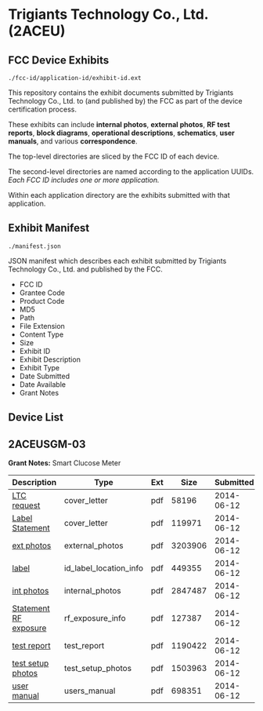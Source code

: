 # Trigiants Technology Co., Ltd. (2ACEU)
## FCC Device Exhibits

```
./fcc-id/application-id/exhibit-id.ext
```

This repository contains the exhibit documents submitted by Trigiants Technology Co., Ltd. to (and published by) the FCC as part of the device certification process.

These exhibits can include **internal photos**, **external photos**, **RF test reports**, **block diagrams**, **operational descriptions**, **schematics**, **user manuals**, and various **correspondence**.

The top-level directories are sliced by the FCC ID of each device.

The second-level directories are named according to the application UUIDs. *Each FCC ID includes one or more application.*

Within each application directory are the exhibits submitted with that application. 

## Exhibit Manifest

```
./manifest.json
```

JSON manifest which describes each exhibit submitted by Trigiants Technology Co., Ltd. and published by the FCC.

- FCC ID
- Grantee Code
- Product Code
- MD5
- Path
- File Extension
- Content Type
- Size
- Exhibit ID
- Exhibit Description
- Exhibit Type
- Date Submitted
- Date Available
- Grant Notes

## Device List
## 2ACEUSGM-03
**Grant Notes:** Smart Clucose Meter

| Description | Type | Ext | Size | Submitted | Available |
| ----------- | ---- | --- | ---- | --------- | --------- |
| [LTC request](2ACEUSGM-03/47f1dffbca2539373192c3a56152aafa/2292819.pdf) | cover_letter | pdf | 58196 | 2014-06-12 | 2014-06-12 |
| [Label Statement](2ACEUSGM-03/47f1dffbca2539373192c3a56152aafa/2292825.pdf) | cover_letter | pdf | 119971 | 2014-06-12 | 2014-06-12 |
| [ext photos](2ACEUSGM-03/47f1dffbca2539373192c3a56152aafa/2292821.pdf) | external_photos | pdf | 3203906 | 2014-06-12 | 2014-06-12 |
| [label](2ACEUSGM-03/47f1dffbca2539373192c3a56152aafa/2292822.pdf) | id_label_location_info | pdf | 449355 | 2014-06-12 | 2014-06-12 |
| [int photos](2ACEUSGM-03/47f1dffbca2539373192c3a56152aafa/2292824.pdf) | internal_photos | pdf | 2847487 | 2014-06-12 | 2014-06-12 |
| [Statement RF exposure](2ACEUSGM-03/47f1dffbca2539373192c3a56152aafa/2292820.pdf) | rf_exposure_info | pdf | 127387 | 2014-06-12 | 2014-06-12 |
| [test report](2ACEUSGM-03/47f1dffbca2539373192c3a56152aafa/2292823.pdf) | test_report | pdf | 1190422 | 2014-06-12 | 2014-06-12 |
| [test setup photos](2ACEUSGM-03/47f1dffbca2539373192c3a56152aafa/2292826.pdf) | test_setup_photos | pdf | 1503963 | 2014-06-12 | 2014-06-12 |
| [user manual](2ACEUSGM-03/47f1dffbca2539373192c3a56152aafa/2292827.pdf) | users_manual | pdf | 698351 | 2014-06-12 | 2014-06-12 |
